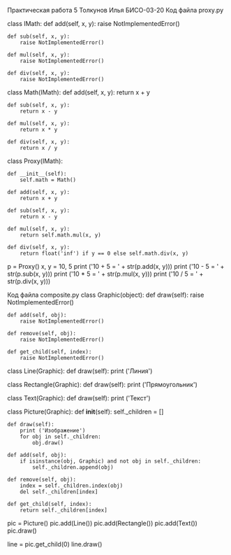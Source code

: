 Практическая работа 5
Толкунов Илья БИСО-03-20
Код файла proxy.py

class IMath:
    def add(self, x, y):
        raise NotImplementedError()

    def sub(self, x, y):
        raise NotImplementedError()

    def mul(self, x, y):
        raise NotImplementedError()

    def div(self, x, y):
        raise NotImplementedError()

class Math(IMath):
    def add(self, x, y):
        return x + y

    def sub(self, x, y):
        return x - y

    def mul(self, x, y):
        return x * y

    def div(self, x, y):
        return x / y

class Proxy(IMath):

    def __init__(self):
        self.math = Math()

    def add(self, x, y):
        return x + y

    def sub(self, x, y):
        return x - y

    def mul(self, x, y):
        return self.math.mul(x, y)

    def div(self, x, y):
        return float('inf') if y == 0 else self.math.div(x, y) 

p = Proxy()
x, y = 10, 5
print ('10 + 5 = ' + str(p.add(x, y)))
print ('10 - 5 = ' + str(p.sub(x, y)))
print ('10 * 5 = ' + str(p.mul(x, y)))
print ('10 / 5 = ' + str(p.div(x, y)))

Код файла composite.py
class Graphic(object):
    def draw(self):
        raise NotImplementedError()
 
    def add(self, obj):
        raise NotImplementedError()
 
    def remove(self, obj):
        raise NotImplementedError()
 
    def get_child(self, index):
        raise NotImplementedError()
 
 
class Line(Graphic):
    def draw(self):
        print ('Линия')
 
 
class Rectangle(Graphic):
    def draw(self):
        print ('Прямоугольник')
 
 
class Text(Graphic):
    def draw(self):
        print ('Текст')
 
 
class Picture(Graphic):
    def __init__(self):
        self._children = []
 
    def draw(self):
        print ('Изображение')
        for obj in self._children:
            obj.draw()
 
    def add(self, obj):
        if isinstance(obj, Graphic) and not obj in self._children:
            self._children.append(obj)
 
    def remove(self, obj):
        index = self._children.index(obj)
        del self._children[index]
 
    def get_child(self, index):
        return self._children[index]
 
 
pic = Picture()
pic.add(Line())
pic.add(Rectangle())
pic.add(Text())
pic.draw()
 
line = pic.get_child(0)
line.draw() 


